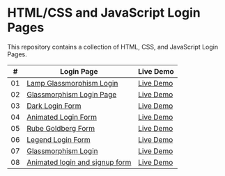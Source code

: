 # HTML/CSS and JavaScript Login Pages

This repository contains a collection of HTML, CSS, and JavaScript Login Pages.

|  #  | Login Page                                                                                                            | Live Demo                                                                              |
| :-: | --------------------------------------------------------------------------------------------------------------------- | -------------------------------------------------------------------------------------- |
| 01  | [Lamp Glassmorphism Login](https://github.com/codetap-org/login-pages/tree/main/lamp-login-page)                      | [Live Demo](https://codetap-org.github.io/login-pages/lamp-login-page/)                |
| 02  | [Glassmorphism Login Page](https://github.com/codetap-org/login-pages/tree/main/glassmorphism-login-page)             | [Live Demo](https://codetap-org.github.io/login-pages/glassmorphism-login-page/)       |
| 03  | [Dark Login Form](https://github.com/codetap-org/login-pages/tree/main/dark-login-form)                               | [Live Demo](https://codetap-org.github.io/login-pages/dark-login-form/)                |
| 04  | [Animated Login Form](https://github.com/codetap-org/login-pages/tree/main/animated-login-form)                       | [Live Demo](https://codetap-org.github.io/login-pages/animated-login-form/)            |
| 05  | [Rube Goldberg Form](https://github.com/codetap-org/login-pages/tree/main/rube-goldberg-login-form)                   | [Live Demo](https://codetap-org.github.io/login-pages/rube-goldberg-login-form/)       |
| 06  | [Legend Login Form](https://github.com/codetap-org/login-pages/tree/main/legend-login-form)                           | [Live Demo](https://codetap-org.github.io/login-pages/legend-login-form/)              |
| 07  | [Glassmorphism Login](https://github.com/codetap-org/login-pages/tree/main/glassmorphism-login)                       | [Live Demo](https://codetap-org.github.io/login-pages/glassmorphism-login/)            |
| 08  | [Animated login and signup form](https://github.com/codetap-org/login-pages/tree/main/Animated-login-and-signup-form) | [Live Demo](https://codetap-org.github.io/login-pages/Animated-login-and-signup-form/) |
